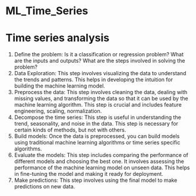 # ML_Time_Series

# Time series analysis

1. Define the problem: Is it a classification or regression problem? What are the inputs and outputs? What are the steps involved in solving the problem?
2. Data Exploration: This step involves visualizing the data to understand the trends and patterns. This helps in developing the intuition for building the machine learning model.
3. Preprocess the data: This step involves cleaning the data, dealing with missing values, and transforming the data so that it can be used by the machine learning algorithm. This step is crucial and includes feature engineering, scaling, normalization.
4. Decompose the time series: This step is useful in understanding the trend, seasonality, and noise in the data. This step is necessary for certain kinds of methods, but not with others.
5. Build models: Once the data is preprocessed, you can build models using traditional machine learning algorithms or time series specific algorithms.
6. Evaluate the models: This step includes comparing the performance of different models and choosing the best one. It involves assessing the performance of the machine learning model on unseen data. This helps in fine-tuning the model and making it ready for deployment.
7. Make predictions: This step involves using the final model to make predictions on new data.
